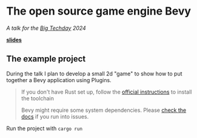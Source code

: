 # The open source game engine Bevy
*A talk for the [Big Techday] 2024*

**[slides]**

## The example project

During the talk I plan to develop a small 2d "game" to show how to put together a Bevy application using Plugins.


> If you don't have Rust set up, follow the [official instructions](https://www.rust-lang.org/tools/install) to install the toolchain
> 
> Bevy might require some system dependencies. Please [check the docs](https://bevyengine.org/learn/quick-start/getting-started/setup/#installing-os-dependencies) if you run into issues.

Run the project with `cargo run`



[Big Techday]: https://bigtechday.com
[slides]: BevyBtd24.pdf

